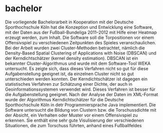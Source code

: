 # bachelor
Die vorliegende Bachelorarbeit in Kooperation mit der Deutsche Sporthochschule Köln hat die Konzeption und Entwicklung eine Software, mit der Daten aus der Fußball-Bundeliga 2011–2012 mit Hilfe einer Heatmap erzeugt werden, zum Inhalt. Die Software soll die Torpositionen vor einem Offensivspiel zu verschiedenen Zeitpunkten des Spieles veranschaulichen. Bei der Arbeit wurden zwei Cluster-Methoden betrachtet, nämlich die Density-Based Spatial Clustering of Applications with Noise (DBSCAN) und der Kerndichtschätzer (kernel density estimation). DBSCAN ist ein bekannter Cluster-Algorithmus und wurde mit dem Software-Tool WEKA untersucht. Es zeigte sich, dass dieses Verfahren nicht so gut für diese Aufgabenstellung geeignet ist, da einzelnen Cluster nicht so gut unterschieden werden konnten. Der Kerndichtschätzer ist dagegen ein statistisches Verfahren zur Schätzung einer Dichte, der auch in Geoinformationssystemen verwendet wird. Dieses Verfahren ist besser für die Aufgabenstellung geeignet. Nach der Analyse der Daten im XML-Format wurde der Algorithmus Kerndichtschätzer für die Deutsche Sporthochschule Köln in detr Programmiersprache Java implementiert. Die Software untersucht die Bildung von Clustern bzw. die Torschussdichte mit der Absicht, ein Verhalten oder Muster vor einem Offensivspiel zu erkennen. Sie enthält eine sehr gute Visulisierung der verschiedenen Situationen, die zum Torschuss führten, anhand eines Fußballfeldes
